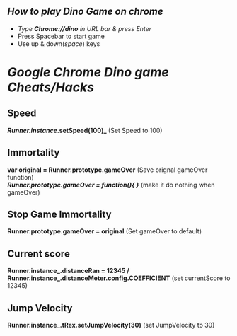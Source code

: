 ## _How to play Dino Game on chrome_
* _Type **Chrome://dino** in URL bar & press Enter_
* Press Spacebar to start game
* Use up & down(_space_) keys

# _Google Chrome Dino game Cheats/Hacks_

## Speed
**_Runner.instance_.setSpeed(100)_** (Set Speed to 100)

## Immortality
**var original = Runner.prototype.gameOver** (Save orignal gameOver function) <br/>
**_Runner.prototype.gameOver = function(){ }_** (make it do nothing when gameOver)

## Stop Game Immortality
**Runner.prototype.gameOver = original** (Set gameOver to default)

## Current score
**Runner.instance_.distanceRan = 12345 / Runner.instance_.distanceMeter.config.COEFFICIENT**
(set currentScore to 12345)

## Jump Velocity
**Runner.instance_.tRex.setJumpVelocity(30)** (set JumpVelocity to 30)
